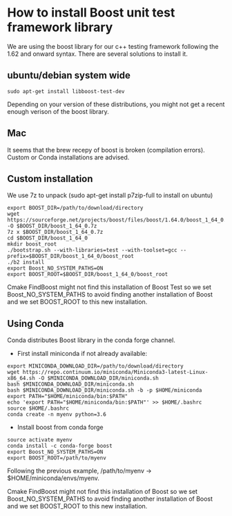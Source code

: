 # How to install Boost unit test framework library

We are using the boost library for our c++ testing framework following the 1.62 and onward syntax. There are several solutions to install it.


## ubuntu/debian system wide
```
sudo apt-get install libboost-test-dev
```
Depending on your version of these distributions, you might not get a recent enough verison of the boost library.

## Mac
It seems that the brew recepy of boost is broken (compilation errors). Custom or Conda installations are advised.

## Custom installation
We use 7z to unpack (sudo apt-get install p7zip-full to install on ubuntu)
```
export BOOST_DIR=/path/to/download/directory
wget https://sourceforge.net/projects/boost/files/boost/1.64.0/boost_1_64_0.7z/download -O $BOOST_DIR/boost_1_64_0.7z
7z x $BOOST_DIR/boost_1_64_0.7z
cd $BOOST_DIR/boost_1_64_0
mkdir boost_root
./bootstrap.sh --with-libraries=test --with-toolset=gcc --prefix=$BOOST_DIR/boost_1_64_0/boost_root
./b2 install
export Boost_NO_SYSTEM_PATHS=ON
export BOOST_ROOT=$BOOST_DIR/boost_1_64_0/boost_root
```
Cmake FindBoost might not find this installation of Boost Test so we set Boost_NO_SYSTEM_PATHS to avoid finding another installation of Boost and we set BOOST_ROOT to this new installation.

## Using Conda
Conda distributes Boost library in the conda forge channel.
+ First install miniconda if not already available:
```
export MINICONDA_DOWNLOAD_DIR=/path/to/download/directory
wget https://repo.continuum.io/miniconda/Miniconda3-latest-Linux-x86_64.sh -O $MINICONDA_DOWNLOAD_DIR/miniconda.sh
bash $MINICONDA_DOWNLOAD_DIR/miniconda.sh
bash $MINICONDA_DOWNLOAD_DIR/miniconda.sh -b -p $HOME/miniconda
export PATH="$HOME/miniconda/bin:$PATH"
echo 'export PATH="$HOME/miniconda/bin:$PATH"' >> $HOME/.bashrc
source $HOME/.bashrc
conda create -n myenv python=3.6
```

+ Install boost from conda forge
```
source activate myenv
conda install -c conda-forge boost
export Boost_NO_SYSTEM_PATHS=ON
export BOOST_ROOT=/path/to/myenv
```
Following the previous example, /path/to/myenv -> $HOME/miniconda/envs/myenv.

Cmake FindBoost might not find this installation of Boost so we set Boost_NO_SYSTEM_PATHS to avoid finding another installation of Boost and we set BOOST_ROOT to this new installation.